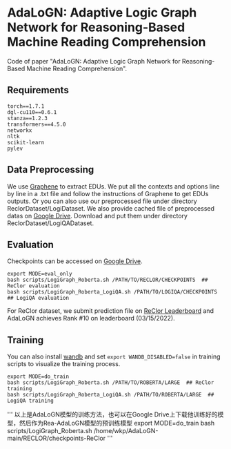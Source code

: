 # AdaLoGN: Adaptive Logic Graph Network for Reasoning-Based Machine Reading Comprehension

Code of paper "AdaLoGN: Adaptive Logic Graph Network for Reasoning-Based Machine Reading Comprehension".

## Requirements
```
torch==1.7.1
dgl-cu110==0.6.1
stanza==1.2.3
transformers==4.5.0
networkx
nltk
scikit-learn
pylev
```

## Data Preprocessing
We use [Graphene](https://github.com/Lambda-3/Graphene) to extract EDUs. We put all the contexts and options line by line in a .txt file and follow the instructions of Graphene to get EDUs outputs. Or you can also use our preprocessed file under directory ReclorDataset/LogiDataset.
We also provide cached file of preprocessed datas on [Google Drive](https://drive.google.com/drive/folders/1sAiOuH5HCucrgq2YZh-wm8s_khp6Mldv?usp=sharing). Download and put them under directory ReclorDataset/LogiQADataset.

## Evaluation
Checkpoints can be accessed on [Google Drive](https://drive.google.com/drive/folders/1sAiOuH5HCucrgq2YZh-wm8s_khp6Mldv?usp=sharing).
```shell
export MODE=eval_only
bash scripts/LogiGraph_Roberta.sh /PATH/TO/RECLOR/CHECKPOINTS  ## ReClor evaluation
bash scripts/LogiGraph_Roberta_LogiQA.sh /PATH/TO/LOGIQA/CHECKPOINTS  ## LogiQA evaluation
```

For ReClor dataset, we submit prediction file on [ReClor Leaderboard](https://eval.ai/web/challenges/challenge-page/503/leaderboard/1347) and AdaLoGN achieves Rank #10 on leaderboard (03/15/2022).

## Training
You can also install [wandb](https://docs.wandb.ai/quickstart) and set ``export WANDB_DISABLED=false`` in training scripts to visualize the training process.
```shell
export MODE=do_train
bash scripts/LogiGraph_Roberta.sh /PATH/TO/ROBERTA/LARGE  ## ReClor training
bash scripts/LogiGraph_Roberta_LogiQA.sh /PATH/TO/ROBERTA/LARGE  ## LogiQA training
```
'''
以上是AdaLoGN模型的训练方法，也可以在Google Drive上下载他训练好的模型，然后作为Rea-AdaLoGN模型的预训练模型
export MODE=do_train
bash scripts/LogiGraph_Roberta.sh /home/wkp/AdaLoGN-main/RECLOR/checkpoints-ReClor
'''
